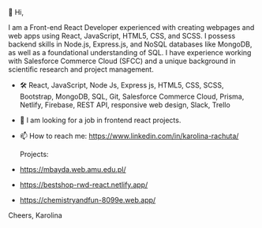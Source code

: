 👋 Hi,
  
I am a Front-end React Developer experienced with creating webpages and web apps using React, JavaScript, HTML5, CSS, and SCSS. 
I possess backend skills in Node.js, Express.js, and NoSQL databases like MongoDB, as well as a foundational understanding of SQL.
I have experience working with Salesforce Commerce Cloud (SFCC) and a unique background in scientific research and project management.


- 🛠️ React, JavaScript, Node Js, Express js, HTML5, CSS, SCSS, Bootstrap, MongoDB, SQL, Git, Salesforce Commerce Cloud, Prisma, Netlify, Firebase, REST API, responsive web design, Slack, Trello
- 👀 I am looking for a job in frontend react projects.
- 📫 How to reach me: https://www.linkedin.com/in/karolina-rachuta/

  Projects:
- https://mbayda.web.amu.edu.pl/
- https://bestshop-rwd-react.netlify.app/
- https://chemistryandfun-8099e.web.app/

Cheers,
Karolina


